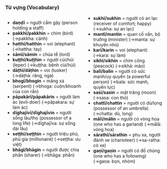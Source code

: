 

### Từ vựng (Vocabulary)

<div class="vocab-content" style="column-count:2;">
    <ul>
        <li><strong>daṇḍī</strong> = người cầm gậy (person holding a staff)</li>
        <li><strong>pakkhī/pakkhin</strong> = chim (bird) (→pakkha: cánh)</li>
        <li><strong>hatthī/hatthin</strong> = voi (elephant) (→hattha: tay)</li>
        <li><strong>sāmī/sāmin</strong> = chúa tể (lord)</li>
        <li><strong>kuṭṭhī/kuṭṭhin</strong> = người cùi/hủi (leper) (→kuṭṭha: bệnh cùi/hủi)</li>
        <li><strong>dāṭhī/dāṭhin</strong> = voi (tusker) (→dāṭhā: răng, ngà)</li>
        <li><strong>bhogī/bhogin</strong> = mãng xà (serpent) (→bhoga: cuộn/khoanh của con rắn)</li>
        <li><strong>pāpakārī/pāpakārin</strong> = người làm ác (evil-doer) (→pāpakara: sự làm ác)</li>
        <li><strong>dīghajīvī/dīghajīvin</strong> = người sống lâu/thọ (possessor of a long life) (→dīghajīva: sự sống dài lâu)</li>
        <li><strong>seṭṭhī/seṭṭhin</strong> = người triệu phú, phú gia (millionaire) (→seṭṭha: ưu việt)</li>
        <li><strong>bhāgī/bhāgin</strong> = người được chia phần (sharer) (→bhāga: phần)</li>
        <li><strong>sukhī/sukhin</strong> = người có an lạc (receiver of comfort; happy) (→sukha: sự an lạc)</li>
        <li><strong>mantī/mantin</strong> = quan cố vấn, bộ trưởng (minister) (→manta: sự khuyên nhủ)</li>
        <li><strong>karī/karin</strong> = voi (elephant) (→kara: sự làm)</li>
        <li><strong>sikhī/sikhin</strong> = chim công (peacock) (→sikhā: mào)</li>
        <li><strong>balī/balin</strong> = người có sức mạnh/uy quyền (a powerful person) (→bala: sức mạnh, quyền lực)</li>
        <li><strong>sasī/sasin</strong> = mặt trăng (moon) (→sasa: con thỏ)</li>
        <li><strong>chattī/chattin</strong> = người có dù/lọng (possessor of an umbrella) (→chatta: dù, lọng)</li>
        <li><strong>mālī/mālin</strong> = người có vòng hoa (one who has a garland) (→mālā: vòng hoa)</li>
        <li><strong>sārathī/sārathin</strong> = phu xa, người đánh xe (charioteer) (→sa-ratha: có xe)</li>
        <li><strong>gaṇī/gaṇin</strong> = người có đồ chúng (one who has a following) (→gaṇa: bọn, nhóm)</li>
    </ul>
</div>